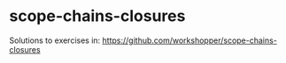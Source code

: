 # scope-chains-closures
Solutions to exercises in: https://github.com/workshopper/scope-chains-closures
